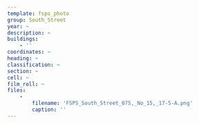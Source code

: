 ```yaml
---
template: fsps_photo
group: South_Street
year: ~
description: ~
buildings:
    - ''
coordinates: ~
heading: ~
classification: ~
section: ~
cell: ~
film_roll: ~
files:
    -
        filename: 'FSPS_South_Street_075,_No_15,_17-5-A.png'
        caption: ''
---
```

